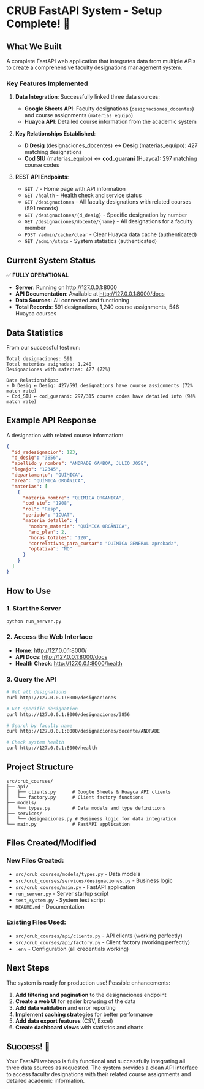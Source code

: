 # CRUB FastAPI System - Setup Complete! 🎉

## What We Built

A complete FastAPI web application that integrates data from multiple APIs to create a comprehensive faculty designations management system.

### Key Features Implemented

1. **Data Integration**: Successfully linked three data sources:
   - **Google Sheets API**: Faculty designations (`designaciones_docentes`) and course assignments (`materias_equipo`)
   - **Huayca API**: Detailed course information from the academic system

2. **Key Relationships Established**:
   - **D Desig** (designaciones_docentes) ↔ **Desig** (materias_equipo): 427 matching designations
   - **Cod SIU** (materias_equipo) ↔ **cod_guarani** (Huayca): 297 matching course codes

3. **REST API Endpoints**:
   - `GET /` - Home page with API information
   - `GET /health` - Health check and service status  
   - `GET /designaciones` - All faculty designations with related courses (591 records)
   - `GET /designaciones/{d_desig}` - Specific designation by number
   - `GET /designaciones/docente/{name}` - All designations for a faculty member
   - `POST /admin/cache/clear` - Clear Huayca data cache (authenticated)
   - `GET /admin/stats` - System statistics (authenticated)

## Current System Status

✅ **FULLY OPERATIONAL**

- **Server**: Running on http://127.0.0.1:8000
- **API Documentation**: Available at http://127.0.0.1:8000/docs
- **Data Sources**: All connected and functioning
- **Total Records**: 591 designations, 1,240 course assignments, 546 Huayca courses

## Data Statistics

From our successful test run:

```
Total designaciones: 591
Total materias asignadas: 1,240
Designaciones with materias: 427 (72%)

Data Relationships:
- D_Desig ↔ Desig: 427/591 designations have course assignments (72% match rate)
- Cod_SIU ↔ cod_guarani: 297/315 course codes have detailed info (94% match rate)
```

## Example API Response

A designation with related course information:

```json
{
  "id_redesignacion": 123,
  "d_desig": "3856",
  "apellido_y_nombre": "ANDRADE GAMBOA, JULIO JOSE",
  "legajo": "12345",
  "departamento": "QUÍMICA",
  "area": "QUÍMICA ORGÁNICA",
  "materias": [
    {
      "materia_nombre": "QUIMICA ORGANICA",
      "cod_siu": "1908",
      "rol": "Resp",
      "periodo": "1CUAT",
      "materia_detalle": {
        "nombre_materia": "QUÍMICA ORGÁNICA",
        "ano_plan": 2,
        "horas_totales": "120",
        "correlativas_para_cursar": "QUÍMICA GENERAL aprobada",
        "optativa": "NO"
      }
    }
  ]
}
```

## How to Use

### 1. Start the Server
```bash
python run_server.py
```

### 2. Access the Web Interface
- **Home**: http://127.0.0.1:8000/
- **API Docs**: http://127.0.0.1:8000/docs
- **Health Check**: http://127.0.0.1:8000/health

### 3. Query the API
```bash
# Get all designations
curl http://127.0.0.1:8000/designaciones

# Get specific designation
curl http://127.0.0.1:8000/designaciones/3856

# Search by faculty name
curl http://127.0.0.1:8000/designaciones/docente/ANDRADE

# Check system health
curl http://127.0.0.1:8000/health
```

## Project Structure

```
src/crub_courses/
├── api/
│   ├── clients.py      # Google Sheets & Huayca API clients
│   └── factory.py      # Client factory functions
├── models/
│   └── types.py        # Data models and type definitions
├── services/
│   └── designaciones.py # Business logic for data integration
└── main.py             # FastAPI application
```

## Files Created/Modified

### New Files Created:
- `src/crub_courses/models/types.py` - Data models
- `src/crub_courses/services/designaciones.py` - Business logic
- `src/crub_courses/main.py` - FastAPI application
- `run_server.py` - Server startup script
- `test_system.py` - System test script
- `README.md` - Documentation

### Existing Files Used:
- `src/crub_courses/api/clients.py` - API clients (working perfectly)
- `src/crub_courses/api/factory.py` - Client factory (working perfectly)
- `.env` - Configuration (all credentials working)

## Next Steps

The system is ready for production use! Possible enhancements:

1. **Add filtering and pagination** to the designaciones endpoint
2. **Create a web UI** for easier browsing of the data
3. **Add data validation** and error reporting
4. **Implement caching strategies** for better performance
5. **Add data export features** (CSV, Excel)
6. **Create dashboard views** with statistics and charts

## Success! 🎉

Your FastAPI webapp is fully functional and successfully integrating all three data sources as requested. The system provides a clean API interface to access faculty designations with their related course assignments and detailed academic information.
